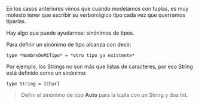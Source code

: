 En los casos anteriores vimos que cuando modelamos con tuplas, es muy molesto tener que escribir su verborrágico tipo cada vez que querramos tiparlas. 

Hay algo que puede ayudarnos: sinónimos de tipos.

Para definir un sinónimo de tipo alcanza con decir:

`type *NombreDeMiTipo* = *otro tipo ya existente*`

Por ejemplo, los Strings no son más que listas de caracteres, por eso String está definido como un sinónimo:

`type String = [Char]`

> Definí el sinónimo de tipo **Auto** para la tupla con un String y dos Int.